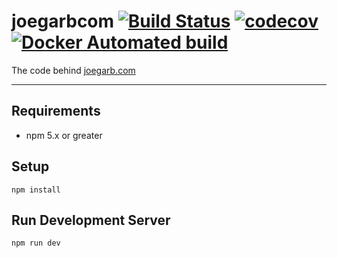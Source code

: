 # joegarbcom [![Build Status](https://travis-ci.org/joegarb/joegarbcom.svg?branch=master)](https://travis-ci.org/joegarb/joegarbcom) [![codecov](https://codecov.io/gh/joegarb/joegarbcom/branch/master/graph/badge.svg)](https://codecov.io/gh/joegarb/joegarbcom) [![Docker Automated build](https://img.shields.io/docker/automated/joegarb/joegarbcom.svg)](https://hub.docker.com/r/joegarb/joegarbcom/)

The code behind [joegarb.com](http://joegarb.com/)

---

## Requirements

- npm 5.x or greater

## Setup

    npm install
    
## Run Development Server

    npm run dev

